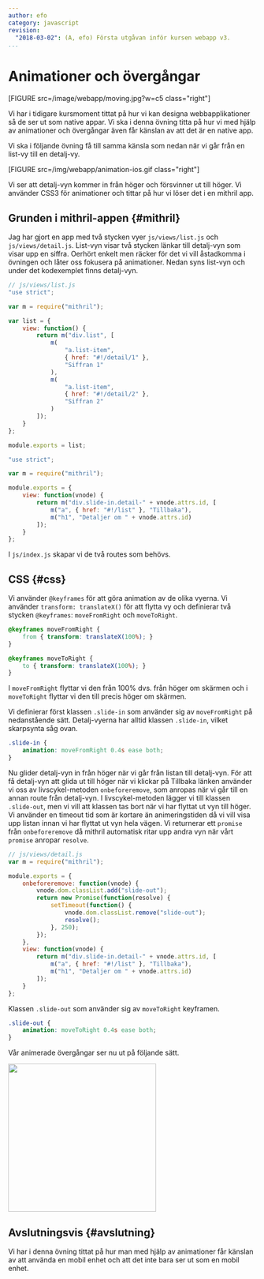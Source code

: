 ```yaml
---
author: efo
category: javascript
revision:
  "2018-03-02": (A, efo) Första utgåvan inför kursen webapp v3.
...
```

Animationer och övergångar
==================================

[FIGURE src=/image/webapp/moving.jpg?w=c5 class="right"]

Vi har i tidigare kursmoment tittat på hur vi kan designa webbapplikationer så de ser ut som native appar. Vi ska i denna övning titta på hur vi med hjälp av animationer och övergångar även får känslan av att det är en native app.



<!--more-->



Vi ska i följande övning få till samma känsla som nedan när vi går från en list-vy till en detalj-vy.

[FIGURE src=/img/webapp/animation-ios.gif class="right"]

Vi ser att detalj-vyn kommer in från höger och försvinner ut till höger. Vi använder CSS3 för animationer och tittar på hur vi löser det i en mithril app.



Grunden i mithril-appen {#mithril}
--------------------------------------
Jag har gjort en app med två stycken vyer `js/views/list.js` och `js/views/detail.js`. List-vyn visar två stycken länkar till detalj-vyn som visar upp en siffra. Oerhört enkelt men räcker för det vi vill åstadkomma i övningen och låter oss fokusera på animationer. Nedan syns list-vyn och under det kodexemplet finns detalj-vyn.

```javascript
// js/views/list.js
"use strict";

var m = require("mithril");

var list = {
    view: function() {
        return m("div.list", [
            m(
                "a.list-item",
                { href: "#!/detail/1" },
                "Siffran 1"
            ),
            m(
                "a.list-item",
                { href: "#!/detail/2" },
                "Siffran 2"
            )
        ]);
    }
};

module.exports = list;
```

```javascript
"use strict";

var m = require("mithril");

module.exports = {
    view: function(vnode) {
        return m("div.slide-in.detail-" + vnode.attrs.id, [
            m("a", { href: "#!/list" }, "Tillbaka"),
            m("h1", "Detaljer om " + vnode.attrs.id)
        ]);
    }
};
```

I `js/index.js` skapar vi de två routes som behövs.



CSS {#css}
--------------------------------------
Vi använder `@keyframes` för att göra animation av de olika vyerna. Vi använder `transform: translateX()` för att flytta vy och definierar två stycken `@keyframes`: `moveFromRight` och `moveToRight`.

```css
@keyframes moveFromRight {
    from { transform: translateX(100%); }
}

@keyframes moveToRight {
    to { transform: translateX(100%); }
}
```

I `moveFromRight` flyttar vi den från 100% dvs. från höger om skärmen och i `moveToRight` flyttar vi den till precis höger om skärmen.

Vi definierar först klassen `.slide-in` som använder sig av `moveFromRight` på nedanstående sätt. Detalj-vyerna har alltid klassen `.slide-in`, vilket skarpsynta såg ovan.

```css
.slide-in {
    animation: moveFromRight 0.4s ease both;
}
```

Nu glider detalj-vyn in från höger när vi går från listan till detalj-vyn. För att få detalj-vyn att glida ut till höger när vi klickar på Tillbaka länken använder vi oss av livscykel-metoden `onbeforeremove`, som anropas när vi går till en annan route från detalj-vyn. I livscykel-metoden lägger vi till klassen `.slide-out`, men vi vill att klassen tas bort när vi har flyttat ut vyn till höger. Vi använder en timeout tid som är kortare än animeringstiden då vi vill visa upp listan innan vi har flyttat ut vyn hela vägen. Vi returnerar ett `promise` från `onbeforeremove` då mithril automatisk ritar upp andra vyn när vårt `promise` anropar `resolve`.

```javascript
// js/views/detail.js
var m = require("mithril");

module.exports = {
    onbeforeremove: function(vnode) {
        vnode.dom.classList.add("slide-out");
        return new Promise(function(resolve) {
            setTimeout(function() {
                vnode.dom.classList.remove("slide-out");
                resolve();
            }, 250);
        });
    },
    view: function(vnode) {
        return m("div.slide-in.detail-" + vnode.attrs.id, [
            m("a", { href: "#!/list" }, "Tillbaka"),
            m("h1", "Detaljer om " + vnode.attrs.id)
        ]);
    }
};
```

Klassen `.slide-out` som använder sig av `moveToRight` keyframen.

```css
.slide-out {
    animation: moveToRight 0.4s ease both;
}
```

Vår animerade övergångar ser nu ut på följande sätt.

<img src="/img/webapp/animation-css.gif" class="right" width="300px" />



Avslutningsvis {#avslutning}
--------------------------------------
Vi har i denna övning tittat på hur man med hjälp av animationer får känslan av att använda en mobil enhet och att det inte bara ser ut som en mobil enhet.

<!-- Om du har frågor eller tips så finns det en särskild [tråd i forumet](t/7319) om denna artikeln. -->
